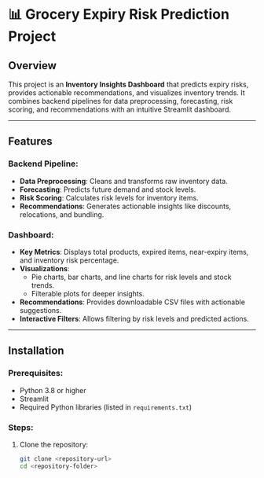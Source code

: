 # 📊 Grocery Expiry Risk Prediction Project


## Overview
This project is an **Inventory Insights Dashboard** that predicts expiry risks, provides actionable recommendations, and visualizes inventory trends. It combines backend pipelines for data preprocessing, forecasting, risk scoring, and recommendations with an intuitive Streamlit dashboard.

---

## Features
### Backend Pipeline:
- **Data Preprocessing**: Cleans and transforms raw inventory data.
- **Forecasting**: Predicts future demand and stock levels.
- **Risk Scoring**: Calculates risk levels for inventory items.
- **Recommendations**: Generates actionable insights like discounts, relocations, and bundling.

### Dashboard:
- **Key Metrics**: Displays total products, expired items, near-expiry items, and inventory risk percentage.
- **Visualizations**:
  - Pie charts, bar charts, and line charts for risk levels and stock trends.
  - Filterable plots for deeper insights.
- **Recommendations**: Provides downloadable CSV files with actionable suggestions.
- **Interactive Filters**: Allows filtering by risk levels and predicted actions.

---

## Installation

### Prerequisites:
- Python 3.8 or higher
- Streamlit
- Required Python libraries (listed in `requirements.txt`)

### Steps:
1. Clone the repository:
   ```bash
   git clone <repository-url>
   cd <repository-folder>